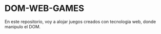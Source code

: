 # DOM-WEB-GAMES
En este repositorio, voy a alojar juegos creados con tecnologia web, donde manipulo el DOM.
